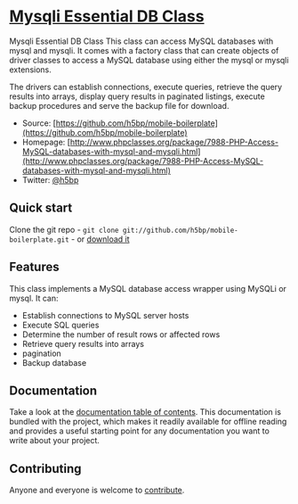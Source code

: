 # [Mysqli Essential DB Class](http://www.phpclasses.org/package/7988-PHP-Access-MySQL-databases-with-mysql-and-mysqli.html)

Mysqli Essential DB Class This class can access MySQL databases with mysql and mysqli.
It comes with a factory class that can create objects of driver classes to access a MySQL database
using either the mysql or mysqli extensions.

The drivers can establish connections, execute queries, retrieve the query results into arrays, display query results in paginated listings, execute backup procedures and serve the backup file for download.

* Source: [https://github.com/h5bp/mobile-boilerplate](https://github.com/h5bp/mobile-boilerplate)
* Homepage: [http://www.phpclasses.org/package/7988-PHP-Access-MySQL-databases-with-mysql-and-mysqli.html](http://www.phpclasses.org/package/7988-PHP-Access-MySQL-databases-with-mysql-and-mysqli.html)
* Twitter: [@h5bp](http://twitter.com/h5bp)


## Quick start

Clone the git repo - `git clone git://github.com/h5bp/mobile-boilerplate.git` -
or [download it](https://github.com/h5bp/mobile-boilerplate/zipball/master)


## Features
This class implements a MySQL database access wrapper using MySQLi or mysql. It can:

* Establish connections to MySQL server hosts
* Execute SQL queries
* Determine the number of result rows or affected rows
* Retrieve query results into arrays
* pagination
* Backup database

## Documentation

Take a look at the [documentation table of contents](doc/README.md). This
documentation is bundled with the project, which makes it readily available for
offline reading and provides a useful starting point for any documentation you
want to write about your project.


## Contributing

Anyone and everyone is welcome to [contribute](CONTRIBUTING.md).
